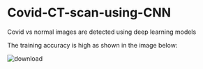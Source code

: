 # Covid-CT-scan-using-CNN

Covid vs normal images are detected using deep learning models 

The training accuracy is high as shown in the image below:

![download](https://github.com/Alaina358/Covid-CT-scan-using-CNN/assets/49591909/bd0634d6-6ae4-4665-93b9-b0f79bdf0583)
